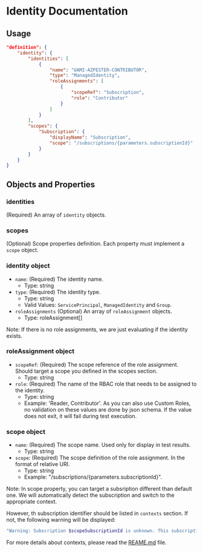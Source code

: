 # Identity Documentation

## Usage

```json
"definition": {
    "identity": {
        "identities": [
            {
                "name": "UAMI-AZPESTER-CONTRIBUTOR",
                "type": "ManagedIdentity",
                "roleAssignments": [
                    {
                        "scopeRef": "Subscription",
                        "role": "Contributor"
                    }
                ]
            }
        ],
        "scopes": {
            "Subscription": {
                "displayName": "Subscription",
                "scope": "/subscriptions/{parameters.subscriptionId}"
            }
        }
    }
}

```

## Objects and Properties

### identities

(Required) An array of `identity` objects.

### scopes

(Optional) Scope properties definition. Each property must implement a `scope` object.

### identity object

- `name`: (Required) The identity name.
  - Type: string
- `type`: (Required) The identity type.
  - Type: string
  - Valid Values: `ServicePrincipal`, `ManagedIdentity` and `Group`.
- `roleAssignments` (Optional) An array of `roleAssignment` objects.
  - Type: roleAssignment[]

Note: If there is no role assignments, we are just evaluating if the identity exists.

### roleAssignment object

- `scopeRef`: (Required) The scope reference of the role assignment. Should target a scope you defined in the scopes section.
  - Type: string
- `role`: (Required) The name of the RBAC role that needs to be assigned to the identity.
  - Type: string
  - Example: 'Reader, Contributor'. As you can also use Custom Roles, no validation on these values are done by json schema. If the value does not exit, it will fail during test execution.

### scope object

- `name`: (Required) The scope name. Used only for display in test results.
  - Type: string
- `scope`: (Required) The scope definition of the role assignment. In the format of relative URI.
  - Type: string
  - Example: "/subscriptions/{parameters.subscriptionId}".

Note: In scope property, you can target a subsription different than default one. We will automatically detect the subscription and switch to the appropriate context.

However, th subscription identifier should be listed in `contexts` section. If not, the following warning will be displayed:

```powershell
"Warning: Subscription $scopeSubscriptionId is unknown. This subscription should be referenced in contexts."
```

For more details about contexts, please read the [REAME.md](../../../README.md) file.
